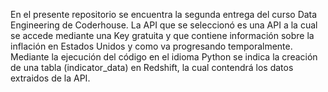 En el presente repositorio se encuentra la segunda entrega del curso Data Engineering de Coderhouse.
La API que se seleccionó es una API a la cual se accede mediante una Key gratuita y que contiene información sobre la inflación en Estados Unidos y como va progresando temporalmente.
Mediante la ejecución del código en el idioma Python se indica la creación de una tabla (indicator_data) en Redshift, la cual contendrá los datos extraidos de la API.
